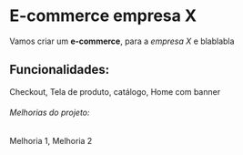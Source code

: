 # E-commerce empresa X

Vamos criar um **e-commerce**, para a _empresa X_ e blablabla

## Funcionalidades:

Checkout, Tela de produto, catálogo, Home com banner

###### Melhorias do projeto:

Melhoria 1, Melhoria 2
